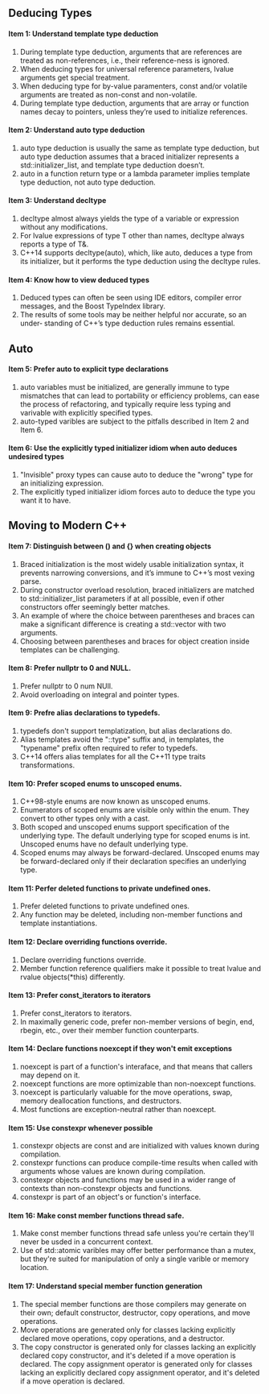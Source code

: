 ## Deducing Types
#### Item 1: Understand template type deduction
1. During template type deduction, arguments that are references are treated as non-references, i.e., their reference-ness is ignored.
2. When deducing types for universal reference parameters, lvalue arguments get special treatment.
3. When deducing type for by-value paramenters, const and/or volatile arguments are treated as non-const and non-volatile.
4. During template type deduction, arguments that are array or function names decay to pointers, unless they’re used to initialize references.
#### Item 2: Understand auto type deduction
1. auto type deduction is usually the same as template type deduction, but auto type deduction assumes that a braced initializer represents a std::initializer\_list, and template type deduction doesn’t.
2. auto in a function return type or a lambda parameter implies template type deduction, not auto type deduction.
#### Item 3: Understand decltype
1. decltype almost always yields the type of a variable or expression without any modifications.
2. For lvalue expressions of type T other than names, decltype always reports a type of T&.
3. C++14 supports decltype(auto), which, like auto, deduces a type from its initializer, but it performs the type deduction using the decltype rules.
#### Item 4: Know how to view deduced types
1. Deduced types can often be seen using IDE editors, compiler error messages, and the Boost TypeIndex library.
2. The results of some tools may be neither helpful nor accurate, so an under‐ standing of C++’s type deduction rules remains essential.
## Auto
#### Item 5: Prefer auto to explicit type declarations
1. auto variables must be initialized, are generally immune to type mismatches that can lead to portability or efficiency problems, can ease the process of refactoring, and typically require less typing and varivable with explicitly specified types.
2. auto-typed varibles are subject to the pitfalls described in Item 2 and Item 6.
#### Item 6: Use the explicitly typed initializer idiom when auto deduces undesired types
1. "Invisible" proxy types can cause auto to deduce the "wrong" type for an initializing expression.
2. The explicitly typed initializer idiom forces auto to deduce the type you want it to have.
## Moving to Modern C++
#### Item 7: Distinguish between () and {} when creating objects
1. Braced initialization is the most widely usable initialization syntax, it prevents narrowing conversions, and it’s immune to C++’s most vexing parse.
2. During constructor overload resolution, braced initializers are matched to std::initializer\_list parameters if at all possible, even if other constructors offer seemingly better matches.
3. An example of where the choice between parentheses and braces can make a significant difference is creating a std::vector<numeric type> with two arguments.
4. Choosing between parentheses and braces for object creation inside templates can be challenging.
#### Item 8: Prefer nullptr to 0 and NULL.
1. Prefer nullptr to 0 num NUll.
2. Avoid overloading on integral and pointer types.
#### Item 9: Prefre alias declarations to typedefs.
1. typedefs don't support templatization, but alias declarations do.
2. Alias templates avoid the "::type" suffix and, in templates, the "typename" prefix often required to refer to typedefs.
3. C++14 offers alias templates for all the C++11 type traits transformations.
#### Item 10: Prefer scoped enums to unscoped enums.
1. C++98-style enums are now known as unscoped enums.
2. Enumerators of scoped enums are visible only within the enum. They convert to other types only with a cast.
3. Both scoped and unscoped enums support specification of the underlying type. The default underlying type for scoped enums is int. Unscoped enums have no default underlying type.
4. Scoped enums may always be forward-declared. Unscoped enums may be forward-declared only if their declaration specifies an underlying type.
#### Item 11: Perfer deleted functions to private undefined ones.
1. Prefer deleted functions to private undefined ones.
2. Any function may be deleted, including non-member functions and template instantiations.
#### Item 12: Declare overriding functions override.
1. Declare overriding functions override.
2. Member function reference qualifiers make it possible to treat lvalue and rvalue objects(*this) differently.
#### Item 13: Prefer const_iterators to iterators
1. Prefer const_iterators to iterators.
2. In maximally generic code, prefer non-member versions of begin, end, rbegin, etc., over their member function counterparts.
#### Item 14: Declare functions noexcept if they won't emit exceptions
1. noexcept is part of a function's interaface, and that means that callers may depend on it.
2. noexcept functions are more optimizable than non-noexcept functions.
3. noexcept is particularly valuable for the move operations, swap, memory deallocation functions, and destructors.
4. Most functions are exception-neutral rather than noexcept.
#### Item 15: Use constexpr whenever possible
1. constexpr objects are const and are initialized with values known
   during compilation.
2. constexpr functions can produce compile-time results when called
   with arguments whose values are known during compilation.
3. constexpr objects and functions may be used in a wider range of
   contexts than non-constexpr objects and functions.
4. constexpr is part of an object's or function's interface.
#### Item 16: Make const member functions thread safe.
1. Make const member functions thread safe unless you're certain
   they'll never be usded in a concurrent context.
2. Use of std::atomic varibles may offer better performance than a
   mutex, but they're suited for manipulation of only a single varible
   or memory location.
#### Item 17: Understand special member function generation
1. The special member functions are those compilers may generate on
   their own; default constructor, destructor, copy operations, and
   move operations.
2. Move operations are generated only for classes lacking explicitly
   declared move operations, copy operations, and a destructor.
3. The copy constructor is generated only for classes lacking an
   explicitly declared copy constructor, and it's deleted if a move
   operation is declared. The copy assignment operator is generated
   only for classes lacking an explicitly declared copy assignment
   operator, and it's deleted if a move operation is declared.
